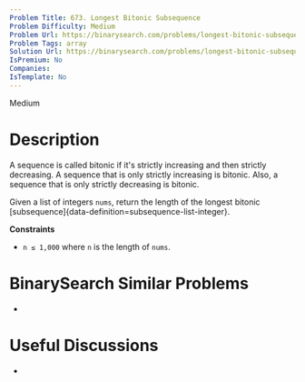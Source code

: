 ```yaml
---
Problem Title: 673. Longest Bitonic Subsequence
Problem Difficulty: Medium
Problem Url: https://binarysearch.com/problems/longest-bitonic-subsequence/
Problem Tags: array
Solution Url: https://binarysearch.com/problems/longest-bitonic-subsequence/solutions/
IsPremium: No
Companies: 
IsTemplate: No
---
```


<span style="color: ;">Medium</span>

# Description

A sequence is called bitonic if it's strictly increasing and then strictly decreasing. A sequence that is only strictly increasing is bitonic. Also, a sequence that is only strictly decreasing is bitonic.

Given a list of integers `nums`, return the length of the longest bitonic [subsequence]{data-definition=subsequence-list-integer}.

**Constraints**

- `n ≤ 1,000` where `n` is the length of `nums`.

# BinarySearch Similar Problems

- []()

# Useful Discussions

- []()
